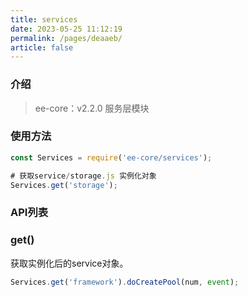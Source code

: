 ```yaml
---
title: services
date: 2023-05-25 11:12:19
permalink: /pages/deaaeb/
article: false
---
```


###  介绍
> ee-core：v2.2.0
服务层模块

### 使用方法
```javascript
const Services = require('ee-core/services');

# 获取service/storage.js 实例化对象
Services.get('storage');
```

### API列表
### get()
获取实例化后的service对象。
```javascript
Services.get('framework').doCreatePool(num, event);
```




